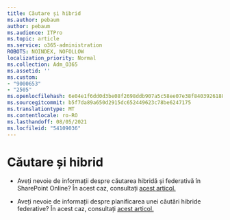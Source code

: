 ```yaml
---
title: Căutare și hibrid
ms.author: pebaum
author: pebaum
ms.audience: ITPro
ms.topic: article
ms.service: o365-administration
ROBOTS: NOINDEX, NOFOLLOW
localization_priority: Normal
ms.collection: Adm_O365
ms.assetid: ''
ms.custom:
- "9000653"
- "2505"
ms.openlocfilehash: 6e04e1f6dd0d3be08f2698ddb907a5c58ee07e38f8403926188006f799537026
ms.sourcegitcommit: b5f7da89a650d2915dc652449623c78be6247175
ms.translationtype: MT
ms.contentlocale: ro-RO
ms.lasthandoff: 08/05/2021
ms.locfileid: "54109036"
---
```

# <a name="search-and-hybrid"></a>Căutare și hibrid

- Aveți nevoie de informații despre căutarea hibridă și federativă în SharePoint Online? În acest caz, consultați [acest articol.](https://docs.microsoft.com/sharepoint/hybrid/hybrid-search-in-sharepoint)

- Aveți nevoie de informații despre planificarea unei căutări hibride federative?  În acest caz, consultați [acest articol.](https://docs.microsoft.com/sharepoint/hybrid/plan-hybrid-federated-search)




